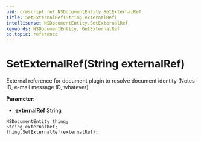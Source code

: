 ```yaml
---
uid: crmscript_ref_NSDocumentEntity_SetExternalRef
title: SetExternalRef(String externalRef)
intellisense: NSDocumentEntity.SetExternalRef
keywords: NSDocumentEntity, GetExternalRef
so.topic: reference
---
```


# SetExternalRef(String externalRef)

External reference for document plugin to resolve document identity (Notes ID, e-mail message ID, whatever)

**Parameter:** 
* **externalRef** String

```crmscript
NSDocumentEntity thing;
String externalRef;
thing.SetExternalRef(externalRef);
```

